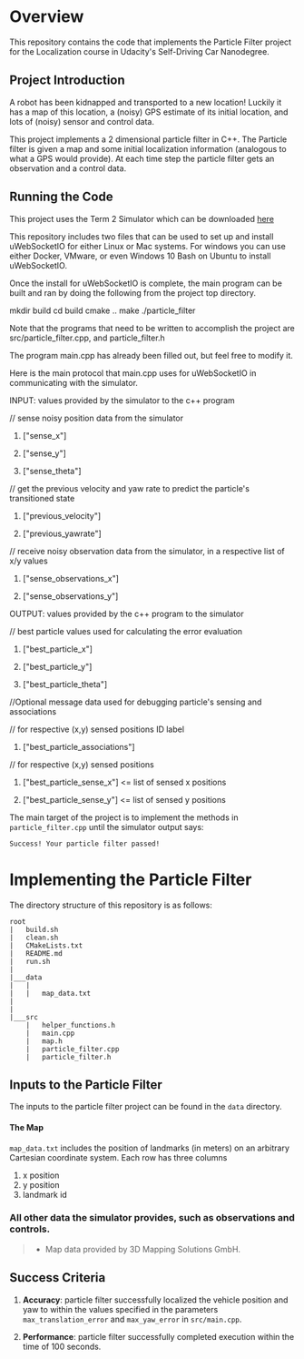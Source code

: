# Overview
This repository contains the code that implements the Particle Filter project for the Localization course in Udacity's Self-Driving Car Nanodegree.


## Project Introduction
A robot has been kidnapped and transported to a new location! Luckily it has a map of this location, a (noisy) GPS estimate of its initial location, and lots of (noisy) sensor and control data.

This project implements a 2 dimensional particle filter in C++. The Particle filter is given a map and some initial localization information (analogous to what a GPS would provide). 
At each time step the particle filter gets an observation and a control data. 

## Running the Code
This project uses the Term 2 Simulator which can be downloaded [here](https://github.com/udacity/self-driving-car-sim/releases)

This repository includes two files that can be used to set up and install uWebSocketIO for either Linux or Mac systems. 
For windows you can use either Docker, VMware, or even Windows 10 Bash on Ubuntu to install uWebSocketIO.

Once the install for uWebSocketIO is complete, the main program can be built and ran by doing the following from the project top directory.

mkdir build
cd build
cmake ..
make
./particle_filter

Note that the programs that need to be written to accomplish the project are src/particle_filter.cpp, and particle_filter.h

The program main.cpp has already been filled out, but feel free to modify it.

Here is the main protocol that main.cpp uses for uWebSocketIO in communicating with the simulator.

INPUT: values provided by the simulator to the c++ program

// sense noisy position data from the simulator

1. ["sense_x"] 

2. ["sense_y"] 

3. ["sense_theta"] 

// get the previous velocity and yaw rate to predict the particle's transitioned state

1. ["previous_velocity"]

2. ["previous_yawrate"]

// receive noisy observation data from the simulator, in a respective list of x/y values

1. ["sense_observations_x"] 

2. ["sense_observations_y"] 


OUTPUT: values provided by the c++ program to the simulator

// best particle values used for calculating the error evaluation

1. ["best_particle_x"]

2. ["best_particle_y"]

3. ["best_particle_theta"] 

//Optional message data used for debugging particle's sensing and associations

// for respective (x,y) sensed positions ID label 

1. ["best_particle_associations"]

// for respective (x,y) sensed positions

1. ["best_particle_sense_x"] <= list of sensed x positions

2. ["best_particle_sense_y"] <= list of sensed y positions


The main target of the project is to implement the methods in `particle_filter.cpp` until the simulator output says:

```
Success! Your particle filter passed!
```

# Implementing the Particle Filter
The directory structure of this repository is as follows:

```
root
|   build.sh
|   clean.sh
|   CMakeLists.txt
|   README.md
|   run.sh
|
|___data
|   |   
|   |   map_data.txt
|   
|   
|___src
    |   helper_functions.h
    |   main.cpp
    |   map.h
    |   particle_filter.cpp
    |   particle_filter.h
```


## Inputs to the Particle Filter
The inputs to the particle filter project can be found in the `data` directory. 

#### The Map
`map_data.txt` includes the position of landmarks (in meters) on an arbitrary Cartesian coordinate system. Each row has three columns
1. x position
2. y position
3. landmark id

### All other data the simulator provides, such as observations and controls.

> * Map data provided by 3D Mapping Solutions GmbH.

## Success Criteria

1. **Accuracy**: particle filter successfully localized the vehicle position and yaw to within the values specified in the parameters `max_translation_error` and `max_yaw_error` in `src/main.cpp`.

2. **Performance**: particle filter successfully completed execution within the time of 100 seconds.





